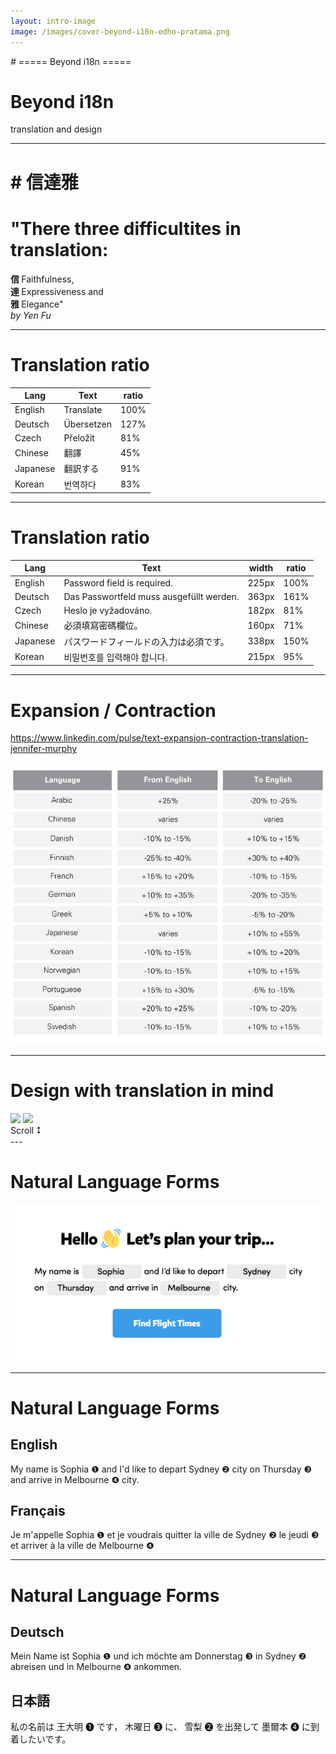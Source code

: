 ```yaml
---
layout: intro-image
image: /images/cover-beyond-i18n-edho-pratama.png
---
```


<div class="hidden">
# ===== Beyond i18n =====
</div>

<div class="absolute top-10">
  <span class="font-700">

  </span>
</div>

<div class="absolute bottom-10">
  <h1>Beyond i18n</h1>
  <p>translation and design</p>
</div>

<!--
background image: Photo by Edho Pratama on Unsplash
https://unsplash.com/photos/T6fDN60bMWY
-->

<!--
-->

---

<h1 class="hidden">
# 信達雅
</h1>

<div class="absolute bottom-10 text-5xl leading-normal">
  <h1 class="text-3xl leading-loose">"There three difficultites in translation:</h1>
  <div>
    <b class="text-pink-700">信 </b>Faithfulness, 
  </div>
  <div>
    <b class="text-pink-700">達 </b>Expressiveness and 
  </div>
  <div>
    <b class="text-pink-700">雅 </b>Elegance"
  </div>
  <em class="text-xl">by Yen Fu</em>
</div>



<!--
Yan Fu (simplified Chinese: 严复; traditional Chinese: 嚴復; pinyin: Yán Fù; 8 January 1854 — 27 October 1921) was a Chinese military officer, newspaper editor, translator, and writer. He was most famous for introducing western ideas, including Darwin's "natural selection", to China in the late 19th century. 

The three difficulties became the model of a ideal in translation and influence the translation a lot in publication.

An ideal translation to Chinese or Japanese that follows the three principle could make the length of translation very different from English or to English.


-->

---

# Translation ratio

| Lang     | Text       | ratio |
| -------- | ---------- | ----- |
| English  | Translate  | 100% |
| Deutsch  | Übersetzen | <span class="text-red-600">127%</span> |
| Czech    | Přeložit   | <span class="text-green-600">81%</span> |
| Chinese  | 翻譯        | <span class="text-green-600">45%</span> |
| Japanese | 翻訳する    | <span class="text-green-600">91%</span> |
| Korean   | 번역하다 　   | <span class="text-green-600">83%</span> |


<!--
websites and apps
Most of the latest CMS platforms are now translation friendly and built to handle the expansion and contraction that comes with translations. Developers are creating global-ready apps that are designed to accommodate localization for other countries, languages, and cultures.

Despite the capabilities of web and app development to accommodate multiple languages, it is worth considering a final round of post-localization review. Linguists will review your site and/or app to ensure the appropriate translations were used, have been placed properly, fit the space, and function according to the developer’s specifications.

// https://eriksen.com/language/text-expansion/
-->

---

# Translation ratio

| Lang     | Text       | width | ratio |
| -------- | ---------- | ----- | ----- |
| English  | Password field is required. | 225px | 100% |
| Deutsch  | Das Passwortfeld muss ausgefüllt werden. | 363px | <span class="text-red-600">161%</span> |
| Czech    | Heslo je vyžadováno. | 182px | <span class="text-green-600">81%</span> |
| Chinese  | 必須填寫密碼欄位。      | 160px | <span class="text-green-600">71%</span> |
| Japanese | パスワードフィールドの入力は必須です。 | 338px | <span class="text-red-600">150%</span> |
| Korean   | 비밀번호를 입력해야 합니다. 　   | 215px | <span class="text-green-600">95%</span> |

---

# Expansion / Contraction

https://www.linkedin.com/pulse/text-expansion-contraction-translation-jennifer-murphy
<div>
  <img src="/images/translation-ratio.png" class="w-4/5"/>
</div>

<!--
As previously mentioned, German will be considerably longer than, for example, English copy. Or Koreans may not use spaces to separate words. This will mess up a non-adaptive layout. In an interview, Sonia Sánchez Moreno, Director of Sylaba Translations, points out that the Spanish language expands about 30% over English. A translator can save you significant money on redesigning parts of your product where translations won’t fit.
-->
---

# Design with translation in mind

<div class="flex flex-col overflow-y-scroll mb-4">
  <div class="grid grid-cols-2 gap-2 h-100">
    <img src="/images/hp-variation-en.png" />
    <img src="/images/hp-variation-ja.png" />
  </div>
</div>
<div class="text-center margin-auto text-gray-400/40">
    Scroll ⭥
</div>
---

# Natural Language Forms

![](/images/2022-08-28-23-29-07.png)

---

# Natural Language Forms

<div class="flex flex-col text-xl mt-12 text-gray-500">
  <div class="leading-16">
    <h2 class="text-gray-700 mb-4">English</h2>
    My name is <span class="px-3 py-2 bg-gray-200 text-gray-900">Sophia <span class="n1">❶</span></span> and 
    I'd like to depart <span class="px-3 py-2 bg-gray-200 text-gray-900">Sydney <span class="n2">❷</span></span> city 
    on <span class="px-3 py-2 bg-gray-200 text-gray-900">Thursday <span class="n3">❸</span></span> and 
    arrive in <span class="px-3 py-2 bg-gray-200 text-gray-900">Melbourne <span class="n4">❹</span></span> city.
  </div>

  
  <div class="mt-12 leading-12">
    <h2 class="text-gray-700 mb-4">Français</h2>
    Je m'appelle <span class="px-3 py-2 bg-gray-200 text-gray-900">Sophia <span class="n1">❶</span></span> 
    et je voudrais quitter la ville de <span class="px-3 py-2 bg-gray-200 text-gray-900">Sydney <span class="n2">❷</span></span> 
    le <span class="px-3 py-2 bg-gray-200 text-gray-900">jeudi <span class="n3">❸</span></span><br />
    et arriver à la ville de <span class="px-3 py-2 bg-gray-200 text-gray-900">Melbourne <span class="n4">❹</span></span>
  </div>
</div>

<style>
  .n1, .n2, .n3, .n4 {
    @apply text-3xl inline-block transform translate-y-1;
  }
  .n1 {
    @apply text-red-500;
  }
  .n2 {
    @apply text-blue-500;
  }
  .n3 {
    @apply text-orange-500;
  }
  .n4 {
    @apply text-green-500;
  }
</style>

<!-- Note -->

---

# Natural Language Forms

<div class="flex flex-col text-xl mt-12 text-gray-500">
  <div class="leading-16">
    <h2 class="text-gray-700 mb-4">Deutsch</h2>
    Mein Name ist <span class="px-3 py-2 bg-gray-200 text-gray-900">Sophia <span class="n1">❶</span></span> 
    und ich möchte am <span class="px-3 py-2 bg-gray-200 text-gray-900">Donnerstag <span class="n3">❸</span></span> 
    in <span class="px-3 py-2 bg-gray-200 text-gray-900">Sydney <span class="n2">❷</span></span> abreisen 
    und in <span class="px-3 py-2 bg-gray-200 text-gray-900">Melbourne <span class="n4">❹</span></span> ankommen.
  </div>
  <div class="mt-12 leading-12">
    <h2 class="text-gray-700 mb-4">日本語</h2>
    私の名前は <span class="px-3 py-2 bg-gray-200 text-gray-900">王大明 <span class="n1">❶</span></span> です，
    <span class="px-3 py-2 bg-gray-200 text-gray-900">木曜日 <span class="n3">❸</span></span> に、 
    <span class="px-3 py-2 bg-gray-200 text-gray-900">雪梨 <span class="n2">❷</span></span> を出発して
    <span class="px-3 py-2 bg-gray-200 text-gray-900">墨爾本 <span class="n4">❹</span></span> に到着したいです。
  </div>
</div>

<style>
  .n1, .n2, .n3, .n4 {
    @apply text-3xl inline-block transform translate-y-1;
  }
  .n1 {
    @apply text-red-500;
  }
  .n2 {
    @apply text-blue-500;
  }
  .n3 {
    @apply text-orange-500;
  }
  .n4 {
    @apply text-green-500;
  }
</style>